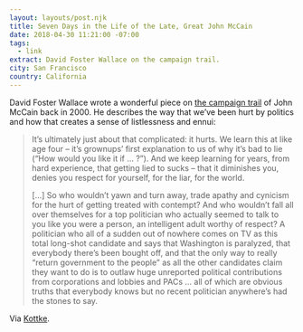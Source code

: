 ```yaml
---
layout: layouts/post.njk
title: Seven Days in the Life of the Late, Great John McCain
date: 2018-04-30 11:21:00 -07:00
tags:
  - link
extract: David Foster Wallace on the campaign trail.
city: San Francisco
country: California
---
```


David Foster Wallace wrote a wonderful piece on [the campaign trail](https://kottke.org/18/04/david-foster-wallace-on-john-mccains-2000-presidential-campaign) of John McCain back in 2000. He describes the way that we’ve been hurt by politics and how that creates a sense of listlessness and ennui:

> It’s ultimately just about that complicated: it hurts. We learn this at like age four – it’s grownups’ first explanation to us of why it’s bad to lie (“How would you like it if … ?”). And we keep learning for years, from hard experience, that getting lied to sucks – that it diminishes you, denies you respect for yourself, for the liar, for the world.
>
> [...] So who wouldn’t yawn and turn away, trade apathy and cynicism for the hurt of getting treated with contempt? And who wouldn’t fall all over themselves for a top politician who actually seemed to talk to you like you were a person, an intelligent adult worthy of respect? A politician who all of a sudden out of nowhere comes on TV as this total long-shot candidate and says that Washington is paralyzed, that everybody there’s been bought off, and that the only way to really “return government to the people” as all the other candidates claim they want to do is to outlaw huge unreported political contributions from corporations and lobbies and PACs … all of which are obvious truths that everybody knows but no recent politician anywhere’s had the stones to say.

Via [Kottke](https://kottke.org/18/04/david-foster-wallace-on-john-mccains-2000-presidential-campaign).
